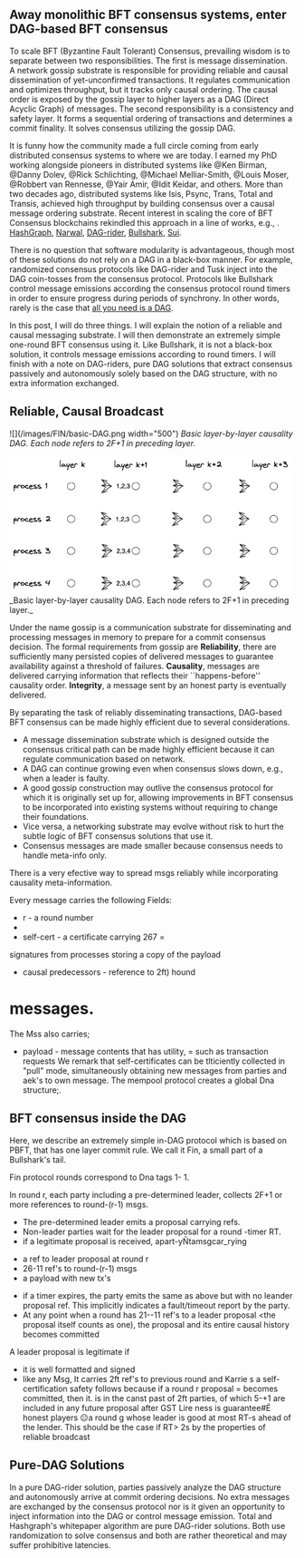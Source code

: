 ## Away monolithic BFT consensus systems, enter DAG-based BFT consensus

To scale BFT (Byzantine Fault Tolerant) Consensus, prevailing wisdom is to
separate between two responsibilities. The first is message dissemination. A network gossip 
substrate is responsible for providing reliable and causal dissemination of yet-unconfirmed transactions. 
It regulates communication and optimizes throughput, but it tracks only causal ordering. The causal order is exposed by the gossip layer to higher layers as a DAG (Direct Acyclic Graph) of messages.
The second responsibility is a consistency and safety layer. 
It forms a sequential ordering of transactions and determines a commit finality. It solves consensus utilizing the gossip DAG.

It is funny how the community made a full circle coming from early distributed consensus systems 
to where we are today. 
I earned my PhD working alongside pioneers in distributed systems like @Ken Birman, @Danny Dolev, @Rick Schlichting, @Michael Melliar-Smith, @Louis Moser, @Robbert van Rennesse, @Yair Amir, @Idit Keidar, and others. More than two decades ago, distributed systems like Isis, Psync, Trans, Total and Transis, 
achieved high throughput by building consensus over a causal message ordering substrate.
Recent interest in scaling the core of BFT Consensus blockchains rekindled this approach in a line of works, e.g., . 
[HashGraph](https://hedera.com/hh_whitepaper_v2.1-20200815.pdf),
[Narwal](),
[DAG-rider](),
[Bullshark](https://arxiv.org/abs/2201.05677"),
[Sui](). 

There is no question that software modularity is advantageous, though
most of these solutions do not rely on a DAG in a black-box manner. 
For example, randomized consensus protocols like DAG-rider and Tusk inject into the DAG coin-tosses from the consensus protocol. Protocols like Bullshark control message emissions according the consensus protocol round timers in order to ensure progress during periods of synchrony. 
In other words, rarely is the case that [all you need is a DAG](https://arxiv.org/abs/2102.08325).

In this post, I will do three things. I will explain the notion of a reliable and causal messaging substrate. I will then demonstrate an extremely simple one-round BFT consensus using it. Like Bullshark, it is not a black-box solution, it controls message emissions according to round timers. I will finish with a note on DAG-riders, pure DAG solutions that extract consensus passively and autonomously solely based on the DAG structure, with no extra information exchanged.


## Reliable, Causal Broadcast 

![](/images/FIN/basic-DAG.png width="500")
     _Basic layer-by-layer causality DAG. Each node refers to 2F+1 in preceding layer._

<img src="/images/FIN/basic-DAG.png" width="500"  class="center"  />
     _Basic layer-by-layer causality DAG. Each node refers to 2F+1 in preceding layer._

Under the name gossip is a communication substrate for disseminating and processing messages in memory to prepare for a commit consensus decision. 
The formal requirements from gossip are **Reliability**, 
there are sufficiently many persisted copies of delivered messages to guarantee availability against a threshold of failures. **Causality**, messages are delivered carrying information that reflects their ``happens-before'' causality order. **Integrity**, a message sent by an honest party is eventually delivered.

By separating the task of reliably disseminating transactions, 
DAG-based BFT consensus can be made highly efficient due to several considerations.

* A message dissemination substrate which is designed outside the consensus critical path can be made
highly efficient because it can regulate communication
based on network. 
* A DAG can continue growing even when consensus slows down, e.g., when a leader is faulty.
* A good gossip construction may outlive the consensus protocol for
which it is originally set up for, allowing improvements
in BFT consensus to be incorporated into existing systems without requiring to change their foundations.
* Vice versa, a networking substrate may evolve without risk to hurt the subtle logic of BFT
consensus solutions that use it.
* Consensus messages are made smaller because consensus needs to handle meta-info only. 

There is a very efective way to spread msgs reliably while incorporating causality meta-information.

Every message carries the following Fields:
- r - a round number
-
- self-cert - a certificate carrying 267
=

signatures from processes storing a
copy of the payload
- causal predecessors - reference to 2ft) hound
# messages.
The Mss also carries;
- payload - message contents that has utility,
=
such as transaction requests
We remark that self-certificates can be tlticiently
collected in "pull" mode, simultaneously obtaining
new messages from parties and aek's to own message.
The mempool protocol creates a global Dna structure;.

## BFT consensus inside the DAG 

Here, we describe an extremely simple in-DAG protocol which is based on PBFT, that has one layer commit rule.
We call it Fin, a small part of a Bullshark's tail.

Fin protocol rounds correspond to Dna tags 1- 1.

In round r, each party including a pre-determined
leader, collects 2F+1 or more references to round-(r-1) msgs.

* The pre-determined leader emits a proposal carrying refs.
* Non-leader parties wait for the leader proposal
for a round -timer RT.
* if a legitimate proposal is received,
apart-yÑtamsgcar_rying
- a ref to leader proposal at round r
- 26-11 ref's to round-(r-1) msgs
- a payload with new tx's
* if a timer expires, the party emits the
same as above but with no
leander proposal ref. This implicitly indicates
a fault/timeout report by the party.
* At any point when a round has 21--11 ref's
to a leader proposal <the proposal itself counts as
one), the proposal and its entire causal history
becomes committed

A leader proposal is legitimate if
* it is well formatted and signed
* like any Msg, It carries 2ft ref's to previous
round and Karrie s a self-certification
safety follows because if a round r proposal
=
becomes committed, then it. is in the canst
past of 2ft parties, of which 5-+1 are included
in any future proposal
after GST
Lire ness is guarantee#É honest players
😐a round g whose leader is good
at most RT-s ahead of the lender.
This should be the case if RT> 2s by the
properties of reliable broadcast

## Pure-DAG Solutions

In a pure DAG-rider solution, parties passively analyze the DAG structure and autonomously arrive at commit ordering decisions. 
No extra messages are exchanged by the consensus protocol nor is it given an opportunity to inject information into the DAG or control message emission. 
Total and Hashgraph's whitepaper algorithm are pure DAG-rider solutions. Both use randomization to solve consensus and both are rather theoretical and may suffer prohibitive latencies.



